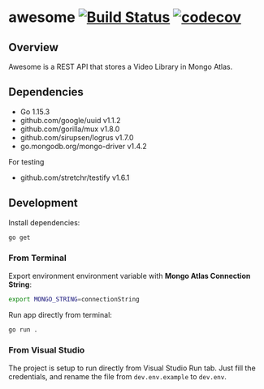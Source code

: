 # awesome [![Build Status](https://travis-ci.com/javiertlopez/awesome.svg?token=pyy6Hs7N6KLZpHXbFbXd&branch=main)](https://travis-ci.com/javiertlopez/awesome) [![codecov](https://codecov.io/gh/javiertlopez/awesome/branch/main/graph/badge.svg?token=I8D2Z4TZX4)](undefined)

## Overview
Awesome is a REST API that stores a Video Library in Mongo Atlas.

## Dependencies

- Go 1.15.3
- github.com/google/uuid v1.1.2
- github.com/gorilla/mux v1.8.0
- github.com/sirupsen/logrus v1.7.0
- go.mongodb.org/mongo-driver v1.4.2

For testing
- github.com/stretchr/testify v1.6.1

## Development

Install dependencies:

```bash
go get
```

### From Terminal

Export environment environment variable with **Mongo Atlas Connection String**:

```bash
export MONGO_STRING=connectionString
```

Run app directly from terminal:

```bash
go run .
```

### From Visual Studio

The project is setup to run directly from Visual Studio Run tab. Just fill the credentials, and rename the file from `dev.env.example` to `dev.env`.